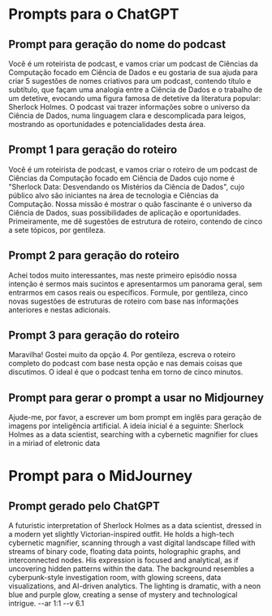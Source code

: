 # Prompts para o ChatGPT

## Prompt para geração do nome do podcast
Você é um roteirista de podcast, e vamos criar um podcast de Ciências da Computação focado em Ciência de Dados e eu gostaria de sua ajuda para criar 5 sugestões de nomes criativos para um podcast, contendo título e subtítulo, que façam uma analogia entre a Ciência de Dados e o trabalho de um detetive, evocando uma figura famosa de detetive da literatura popular: Sherlock Holmes. O podcast vai trazer informações sobre o universo da Ciência de Dados, numa linguagem clara e descomplicada para leigos, mostrando as oportunidades e potencialidades desta área.

## Prompt 1 para geração do roteiro
Você é um roteirista de podcast, e vamos criar o roteiro de um podcast de Ciências da Computação focado em Ciência de Dados cujo nome é "Sherlock Data: Desvendando os Mistérios da Ciência de Dados", cujo público alvo são iniciantes na área de tecnologia e Ciências da Computação. Nossa missão é mostrar o quão fascinante é o universo da Ciência de Dados, suas possibilidades de aplicação e oportunidades. Primeiramente, me dê sugestões de estrutura de roteiro, contendo de cinco a sete tópicos, por gentileza.

## Prompt 2 para geração do roteiro
Achei todos muito interessantes, mas neste primeiro episódio nossa intenção é sermos mais sucintos e apresentarmos um panorama geral, sem entrarmos em casos reais ou específicos. Formule, por gentileza, cinco novas sugestões de estruturas de roteiro com base nas informações anteriores e nestas adicionais.

## Prompt 3 para geração do roteiro
Maravilha! Gostei muito da opção 4. Por gentileza, escreva o roteiro completo do podcast com base nesta opção e nas demais coisas que discutimos. O ideal é que o podcast tenha em torno de cinco minutos.

## Prompt para gerar o prompt a usar no Midjourney
Ajude-me, por favor, a escrever um bom prompt em inglês para geração de imagens por inteligência artificial. A ideia inicial é a seguinte: Sherlock Holmes as a data scientist, searching with a cybernetic magnifier for clues in a miriad of eletronic data

# Prompt para o MidJourney

## Prompt gerado pelo ChatGPT
A futuristic interpretation of Sherlock Holmes as a data scientist, dressed in a modern yet slightly Victorian-inspired outfit. He holds a high-tech cybernetic magnifier, scanning through a vast digital landscape filled with streams of binary code, floating data points, holographic graphs, and interconnected nodes. His expression is focused and analytical, as if uncovering hidden patterns within the data. The background resembles a cyberpunk-style investigation room, with glowing screens, data visualizations, and AI-driven analytics. The lighting is dramatic, with a neon blue and purple glow, creating a sense of mystery and technological intrigue. --ar 1:1 --v 6.1
